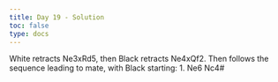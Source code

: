 ```yaml
---
title: Day 19 - Solution
toc: false
type: docs
---
```


White retracts Ne3xRd5, then Black retracts Ne4xQf2. Then follows the sequence leading to mate, with Black starting: 1. Ne6 Nc4#

<!--
<br>
<br>
<iframe 
    style="width: 100%; height: 80vh;" 
    src="https://lichess.org/study/embed/PrONOirR/bWxo5dlD" 
    frameborder="0">
</iframe> 
-->